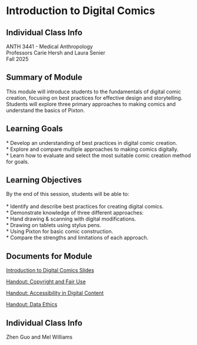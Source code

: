 <h1>Introduction to Digital Comics</h1>

<h2>Individual Class Info</h2>
ANTH 3441 - Medical Anthropology<br>
Professors Carie Hersh and Laura Senier<br>
Fall 2025

<h2>Summary of Module</h2>
This module will introduce students to the fundamentals of digital comic creation, focusing on best practices for effective design and storytelling. Students will explore three primary approaches to making comics and understand the basics of Pixton.   

<h2>Learning Goals</h2>
* Develop an understanding of best practices in digital comic creation.<br>
* Explore and compare multiple approaches to making comics digitally.<br>
* Learn how to evaluate and select the most suitable comic creation method for goals. <br>

<h2>Learning Objectives</h2>
By the end of this session, students will be able to: <br><br>
* Identify and describe best practices for creating digital comics.<br>
* Demonstrate knowledge of three different approaches:<br>
* Hand drawing & scanning with digital modifications.<br>
* Drawing on tablets using stylus pens.<br>
* Using Pixton for basic comic construction.<br>
* Compare the strengths and limitations of each approach.<br>

<h2>Documents for Module</h2>

[Introduction to Digital Comics Slides](https://github.com/NULabNortheastern/digitalassignmentshowcase/blob/main/multi-domain-modules/fa25-hersh-anth3441-digitalcomics/FA25-Hersh-ANTH%203441-Digital%20Comics%20(1).pdf)

[Handout: Copyright and Fair Use](https://github.com/NULabNortheastern/digitalassignmentshowcase/blob/1d414eee3ea6bbc545a951ba9426c71b15cb499f/handouts/general/Copyright-Fair-Use.pdf)

[Handout: Accessibility in Digital Content](https://github.com/NULabNortheastern/digitalassignmentshowcase/blob/main/handouts/general/Handout-Accessibility_in_Digital_Content.pdf)

[Handout: Data Ethics](https://github.com/NULabNortheastern/digitalassignmentshowcase/blob/main/handouts/data-ethics/Handout-Data_Ethics.pdf)



<h2>Individual Class Info</h2>
Zhen Guo and Mel Williams 
